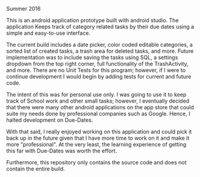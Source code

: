Summer 2016

This is an android application prototype built with android studio. The application Keeps track of category related tasks by their due dates using a simple and easy-to-use interface.

The current build includes a date picker, color coded editable categories, a sorted list of created tasks, a trash area for deleted tasks, and more. Future implementation was to include saving the tasks using SQL, a settings dropdown from the top right corner, full functionality of the TrashActivity, and more. There are no Unit Tests for this program; however, if I were to continue development I would begin by adding tests for current and future code.

The intent of this was for personal use only. I was going to use it to keep track of School work and other small tasks; however, I eventually decided that there were many other android applications on the app store that could suite my needs done by professional companies such as Google. Hence, I halted development on Due-Dates.

With that said, I really enjoyed working on this application and could pick it back up in the future given that I have more time to work on it and make it more "professional". At the very least, the learning experience of getting this far with Due-Dates was worth the effort.

Furthermore, this repository only contains the source code and does not contain the entire build.
